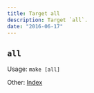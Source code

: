 ```yaml
---
title: Target all
description: Target `all`.
date: "2016-06-17"
---
```


## `all`

Usage: `make [all]`

Other: [Index](index.html)

<!--
vim:ts=4:sw=4:ai:et:fileencoding=utf8:syntax=markdown
-->
